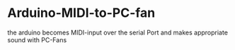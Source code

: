 Arduino-MIDI-to-PC-fan
======================

the arduino becomes MIDI-input over the serial Port and makes appropriate sound with PC-Fans
